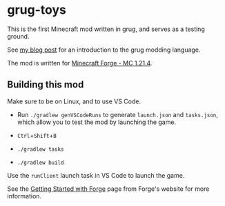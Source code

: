 # grug-toys

This is the first Minecraft mod written in grug, and serves as a testing ground.

See [my blog post](https://mynameistrez.github.io/2024/02/29/creating-the-perfect-modding-language.html) for an introduction to the grug modding language.

The mod is written for [Minecraft Forge - MC 1.21.4](https://files.minecraftforge.net/net/minecraftforge/forge/index_1.21.4.html).

## Building this mod

Make sure to be on Linux, and to use VS Code.

- Run `./gradlew genVSCodeRuns` to generate `launch.json` and `tasks.json`, which allow you to test the mod by launching the game.

- `Ctrl`+`Shift`+`B`

- `./gradlew tasks`

- `./gradlew build`

Use the `runClient` launch task in VS Code to launch the game.

See the [Getting Started with Forge](https://docs.minecraftforge.net/en/latest/gettingstarted/) page from Forge's website for more information.
